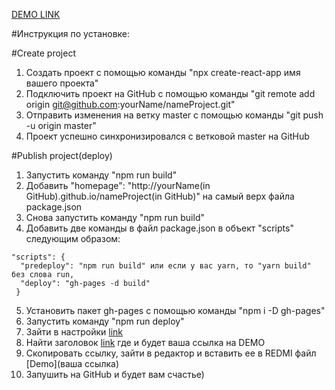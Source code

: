 [DEMO LINK](https://oivannikov.github.io/planets/)

#Инструкция по установке:

  #Create project


  1) Создать проект с помощью команды "npx create-react-app имя вашего проекта"
  2) Подключить проект на GitHub с помощью команды "git remote add origin git@github.com:yourName/nameProject.git"
  3) Отправить изменения на ветку master с помощью команды "git push -u origin master"
  4) Проект успешно синхронизировался с ветковой master на GitHub

  #Publish project(deploy)


  1) Запустить команду "npm run build"
  2) Добавить  "homepage": "http://yourName(in GitHub).github.io/nameProject(in GitHub)" на самый верх файла package.json
  3) Cнова запустить команду "npm run build"
  4) Добавить две команды в файл package.json в объект "scripts" следующим образом: 

    "scripts": {
      "predeploy": "npm run build" или если у вас yarn, то "yarn build" без слова run,
      "deploy": "gh-pages -d build"
     }

  5) Установить пакет gh-pages c помощью команды "npm i -D gh-pages"
  6) Запустить команду "npm run deploy"
  7) Зайти в настройки [link](https://prnt.sc/uxe0vz)
  8) Найти заголовок [link](https://prnt.sc/uxe14g) где и будет ваша ссылка на DEMO
  9) Скопировать ссылку, зайти в редактор и вставить ее в REDMI файл [Demo](ваша ссылка)
  10) Запушить на GitHub и будет вам счастье) 
